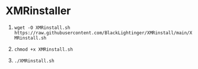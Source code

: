# XMRinstaller

1) ```wget -O XMRinstall.sh https://raw.githubusercontent.com/BlackLightinger/XMRinstall/main/XMRinstall.sh```

2) ```chmod +x XMRinstall.sh```

3) ```./XMRinstall.sh```
